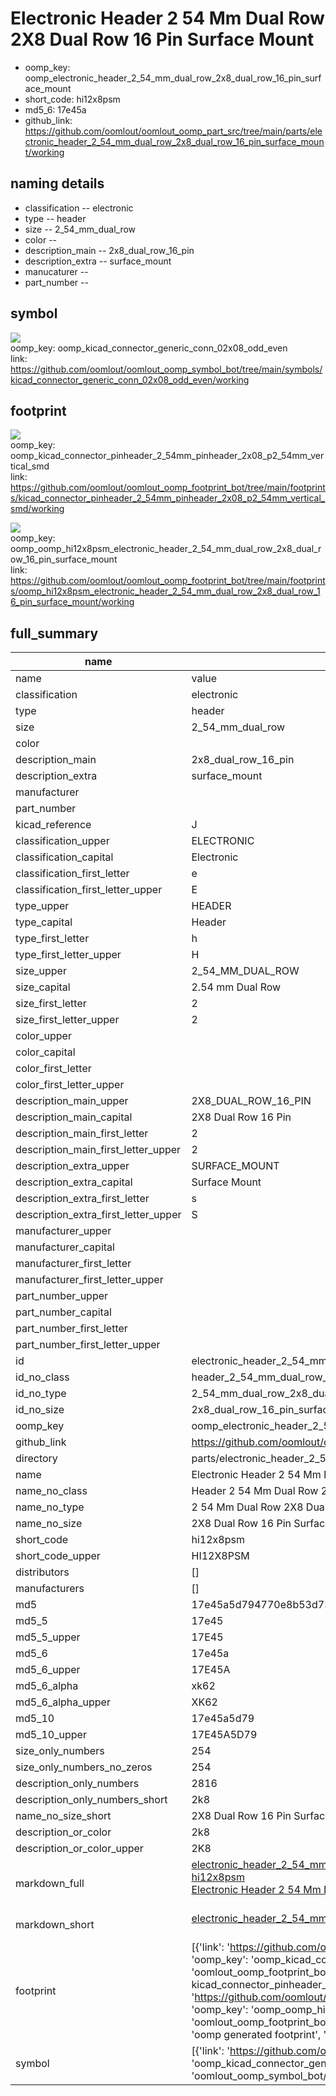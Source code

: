 # Electronic Header 2 54 Mm Dual Row 2X8 Dual Row 16 Pin Surface Mount

  
* oomp_key: oomp_electronic_header_2_54_mm_dual_row_2x8_dual_row_16_pin_surface_mount 
* short_code: hi12x8psm
* md5_6: 17e45a  
* github_link: https://github.com/oomlout/oomlout_oomp_part_src/tree/main/parts/electronic_header_2_54_mm_dual_row_2x8_dual_row_16_pin_surface_mount/working  
## naming details
* classification -- electronic
* type -- header
* size -- 2_54_mm_dual_row
* color -- 
* description_main -- 2x8_dual_row_16_pin
* description_extra -- surface_mount
* manucaturer -- 
* part_number -- 



## symbol

![](symbol/{index}/working/working_600.png)  
oomp_key: oomp_kicad_connector_generic_conn_02x08_odd_even  
link: https://github.com/oomlout/oomlout_oomp_symbol_bot/tree/main/symbols/kicad_connector_generic_conn_02x08_odd_even/working  

## footprint

![](footprint/{index}/working/working_600.png)  
oomp_key: oomp_kicad_connector_pinheader_2_54mm_pinheader_2x08_p2_54mm_vertical_smd  
link: https://github.com/oomlout/oomlout_oomp_footprint_bot/tree/main/footprints/kicad_connector_pinheader_2_54mm_pinheader_2x08_p2_54mm_vertical_smd/working  

![](footprint/{index}/working/working_600.png)  
oomp_key: oomp_oomp_hi12x8psm_electronic_header_2_54_mm_dual_row_2x8_dual_row_16_pin_surface_mount  
link: https://github.com/oomlout/oomlout_oomp_footprint_bot/tree/main/footprints/oomp_hi12x8psm_electronic_header_2_54_mm_dual_row_2x8_dual_row_16_pin_surface_mount/working  

## full_summary
| name | value | 
| --- | --- | 
| name | value | 
| classification | electronic | 
| type | header | 
| size | 2_54_mm_dual_row | 
| color |  | 
| description_main | 2x8_dual_row_16_pin | 
| description_extra | surface_mount | 
| manufacturer |  | 
| part_number |  | 
| kicad_reference | J | 
| classification_upper | ELECTRONIC | 
| classification_capital | Electronic | 
| classification_first_letter | e | 
| classification_first_letter_upper | E | 
| type_upper | HEADER | 
| type_capital | Header | 
| type_first_letter | h | 
| type_first_letter_upper | H | 
| size_upper | 2_54_MM_DUAL_ROW | 
| size_capital | 2.54 mm Dual Row | 
| size_first_letter | 2 | 
| size_first_letter_upper | 2 | 
| color_upper |  | 
| color_capital |  | 
| color_first_letter |  | 
| color_first_letter_upper |  | 
| description_main_upper | 2X8_DUAL_ROW_16_PIN | 
| description_main_capital | 2X8 Dual Row 16 Pin | 
| description_main_first_letter | 2 | 
| description_main_first_letter_upper | 2 | 
| description_extra_upper | SURFACE_MOUNT | 
| description_extra_capital | Surface Mount | 
| description_extra_first_letter | s | 
| description_extra_first_letter_upper | S | 
| manufacturer_upper |  | 
| manufacturer_capital |  | 
| manufacturer_first_letter |  | 
| manufacturer_first_letter_upper |  | 
| part_number_upper |  | 
| part_number_capital |  | 
| part_number_first_letter |  | 
| part_number_first_letter_upper |  | 
| id | electronic_header_2_54_mm_dual_row_2x8_dual_row_16_pin_surface_mount | 
| id_no_class | header_2_54_mm_dual_row_2x8_dual_row_16_pin_surface_mount | 
| id_no_type | 2_54_mm_dual_row_2x8_dual_row_16_pin_surface_mount | 
| id_no_size | 2x8_dual_row_16_pin_surface_mount | 
| oomp_key | oomp_electronic_header_2_54_mm_dual_row_2x8_dual_row_16_pin_surface_mount | 
| github_link | https://github.com/oomlout/oomlout_oomp_part_src/tree/main/parts/electronic_header_2_54_mm_dual_row_2x8_dual_row_16_pin_surface_mount/working | 
| directory | parts/electronic_header_2_54_mm_dual_row_2x8_dual_row_16_pin_surface_mount | 
| name | Electronic Header 2 54 Mm Dual Row 2X8 Dual Row 16 Pin Surface Mount | 
| name_no_class | Header 2 54 Mm Dual Row 2X8 Dual Row 16 Pin Surface Mount | 
| name_no_type | 2 54 Mm Dual Row 2X8 Dual Row 16 Pin Surface Mount | 
| name_no_size | 2X8 Dual Row 16 Pin Surface Mount | 
| short_code | hi12x8psm | 
| short_code_upper | HI12X8PSM | 
| distributors | [] | 
| manufacturers | [] | 
| md5 | 17e45a5d794770e8b53d7300a1f02142 | 
| md5_5 | 17e45 | 
| md5_5_upper | 17E45 | 
| md5_6 | 17e45a | 
| md5_6_upper | 17E45A | 
| md5_6_alpha | xk62 | 
| md5_6_alpha_upper | XK62 | 
| md5_10 | 17e45a5d79 | 
| md5_10_upper | 17E45A5D79 | 
| size_only_numbers | 254 | 
| size_only_numbers_no_zeros | 254 | 
| description_only_numbers | 2816 | 
| description_only_numbers_short | 2k8 | 
| name_no_size_short | 2X8 Dual Row 16 Pin Surface Mount | 
| description_or_color | 2k8 | 
| description_or_color_upper | 2K8 | 
| markdown_full | [electronic_header_2_54_mm_dual_row_2x8_dual_row_16_pin_surface_mount](https://github.com/oomlout/oomlout_oomp_part_src/tree/main/parts/electronic_header_2_54_mm_dual_row_2x8_dual_row_16_pin_surface_mount/working)<br>[hi12x8psm](https://github.com/oomlout/oomlout_oomp_part_src/tree/main/parts/electronic_header_2_54_mm_dual_row_2x8_dual_row_16_pin_surface_mount/working)<br>[Electronic Header 2 54 Mm Dual Row 2X8 Dual Row 16 Pin Surface Mount](https://github.com/oomlout/oomlout_oomp_part_src/tree/main/parts/electronic_header_2_54_mm_dual_row_2x8_dual_row_16_pin_surface_mount/working)<br><br> | 
| markdown_short | [electronic_header_2_54_mm_dual_row_2x8_dual_row_16_pin_surface_mount](https://github.com/oomlout/oomlout_oomp_part_src/tree/main/parts/electronic_header_2_54_mm_dual_row_2x8_dual_row_16_pin_surface_mount/working)<br><br> | 
| footprint | [{'link': 'https://github.com/oomlout/oomlout_oomp_footprint_bot/tree/main/foootprntss/kicad_connector_pinheader_2_54mm_pinheader_2x08_p2_54mm_vertical_smd', 'oomp_key': 'oomp_kicad_connector_pinheader_2_54mm_pinheader_2x08_p2_54mm_vertical_smd', 'directory': 'oomlout_oomp_footprint_bot/footprints/kicad_connector_pinheader_2_54mm_pinheader_2x08_p2_54mm_vertical_smd//working/working.kicad_mod', 'note': 'source footprint kicad_connector_pinheader_2_54mm_pinheader_2x08_p2_54mm_vertical_smd', 'index': 0}, {'link': 'https://github.com/oomlout/oomlout_oomp_footprint_bot/tree/main/foootprntss/oomp_hi12x8psm_electronic_header_2_54_mm_dual_row_2x8_dual_row_16_pin_surface_mount', 'oomp_key': 'oomp_oomp_hi12x8psm_electronic_header_2_54_mm_dual_row_2x8_dual_row_16_pin_surface_mount', 'directory': 'oomlout_oomp_footprint_bot/footprints/oomp_hi12x8psm_electronic_header_2_54_mm_dual_row_2x8_dual_row_16_pin_surface_mount//working/working.kicad_mod', 'note': 'oomp generated footprint', 'index': 1}] | 
| symbol | [{'link': 'https://github.com/oomlout/oomlout_oomp_symbol_bot/tree/main/symbols/kicad_connector_generic_conn_02x08_odd_even', 'oomp_key': 'oomp_kicad_connector_generic_conn_02x08_odd_even', 'directory': 'oomlout_oomp_symbol_bot/symbols/kicad_connector_generic_conn_02x08_odd_even//working/working.kicad_sym', 'index': 0}] | 
